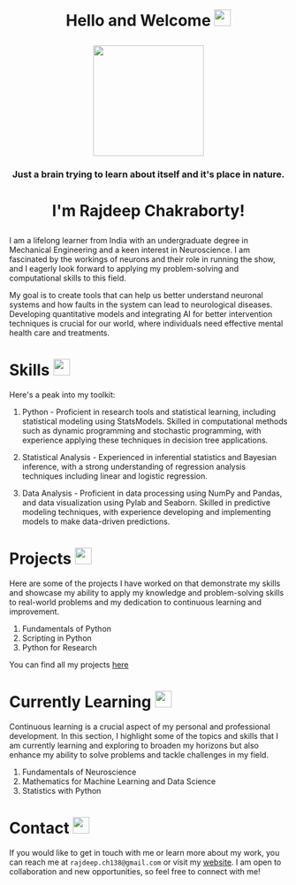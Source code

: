 
<h1>
<p align = "center">
  Hello and Welcome
  <img src="https://media.giphy.com/media/hvRJCLFzcasrR4ia7z/giphy.gif" width="30px"/>
</p>
</h1>

<!-- <h2> -->

</p>

<div id="header" align="center">
  <img src="https://media.giphy.com/media/MB75OzWrpUMOWfBHg0/giphy.gif" width="200"/>
</div>
  <h3>
<p align = "center">
Just a brain trying to learn about itself and it's place in nature.
  </h3>  
<!-- </h2> -->

<!-- <div id="header" align="center">
  <img src="https://media.giphy.com/media/IgLIVXrBcID9cExa6r/giphy.gif" width="200"/>
</div> -->


<h1>
<p align = 'center'>  
  I'm Rajdeep Chakraborty! 
</h1>
</p>

I am a lifelong learner from India with an undergraduate degree in Mechanical Engineering and a keen interest in Neuroscience. I am fascinated by the workings of neurons and their role in running the show, and I eagerly look forward to applying my problem-solving and computational skills to this field.

My goal is to create tools that can help us better understand neuronal systems and how faults in the system can lead to neurological diseases. Developing quantitative models and integrating AI for better intervention techniques is crucial for our world, where individuals need effective mental health care and treatments.

<h1>
  Skills
  <img src="https://media.giphy.com/media/ZeFekqjAmhRKviphQr/giphy.gif" width="30px"/>
  </h1>
  
  Here's a peak into my toolkit:
  
  1. Python - Proficient in research tools and statistical learning, including statistical modeling using StatsModels. Skilled in computational methods such as dynamic programming and stochastic programming, with experience applying these techniques in decision tree applications.

  2. Statistical Analysis - Experienced in inferential statistics and Bayesian inference, with a strong understanding of regression analysis techniques including linear and logistic regression.

  3. Data Analysis - Proficient in data processing using NumPy and Pandas, and data visualization using Pylab and Seaborn. Skilled in predictive modeling techniques, with experience developing and implementing models to make data-driven predictions.

<h1>
  Projects
  <img src="https://media.giphy.com/media/LOtwcbjWL6Pwr2qO8t/giphy.gif" width="30px" />
  </h1>
  
Here are some of the projects I have worked on that demonstrate my skills and showcase my ability to apply my knowledge and problem-solving skills to real-world problems and my dedication to continuous learning and improvement.
  
  1. Fundamentals of Python
  2. Scripting in Python
  3. Python for Research

You can find all my projects [here](https://www.google.com/webhp?hl=en&sa=X&ved=0ahUKEwjSpKmp4qb-AhW-WGwGHRTDBJwQPAgI)

<h1>
  Currently Learning
  <img src="https://media.giphy.com/media/mrkk6ctjilhoKnFH8d/giphy.gif" width="30px" />
  </h1>
  
  Continuous learning is a crucial aspect of my personal and professional development. In this section, I highlight some of the topics and skills that I am currently learning and exploring to broaden my horizons but also enhance my ability to solve problems and tackle challenges in my field.
  
  1. Fundamentals of Neuroscience
  2. Mathematics for Machine Learning and Data Science
  3. Statistics with Python

<h1>
  Contact
  <img src="https://media.giphy.com/media/Kd5t8Q0aUDui9yaf9n/giphy.gif" width="30px" />
  </h1>

If you would like to get in touch with me or learn more about my work, you can reach me at `rajdeep.ch138@gmail.com` or visit my [website](https://raj-ch017.github.io/). I am open to collaboration and new opportunities, so feel free to connect with me!
